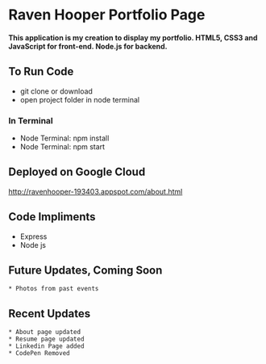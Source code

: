 # Raven Hooper Portfolio Page
#### This application is my creation to display my portfolio. HTML5, CSS3 and JavaScript for front-end. Node.js for backend.
## To Run Code
   * git clone or download
   * open project folder in node terminal
### In Terminal
   * Node Terminal: npm install
   * Node Terminal: npm start
## Deployed on Google Cloud   
   http://ravenhooper-193403.appspot.com/about.html
## Code Impliments
  * Express
  * Node js
## Future Updates, Coming Soon
    * Photos from past events
## Recent Updates
    * About page updated
    * Resume page updated
    * Linkedin Page added
    * CodePen Removed
